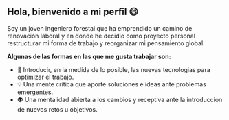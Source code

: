 ## Hola, bienvenido a mi perfil 😄
Soy un joven ingeniero forestal que ha emprendido un camino de renovación laboral y en donde he decidio como proyecto personal restructurar mi forma de trabajo y  reorganizar mi pensamiento global.

__Algunas de las formas en las que me gusta trabajar son:__
- 🔌 Introducir, en la medida de lo posible, las nuevas tecnologias para optimizar el trabajo.
- 💡 Una mente crítica que aporte soluciones e ideas ante problemas emergentes.
-	👽 Una mentalidad abierta a los cambios y receptiva ante la introduccion de nuevos retos u objetivos.
